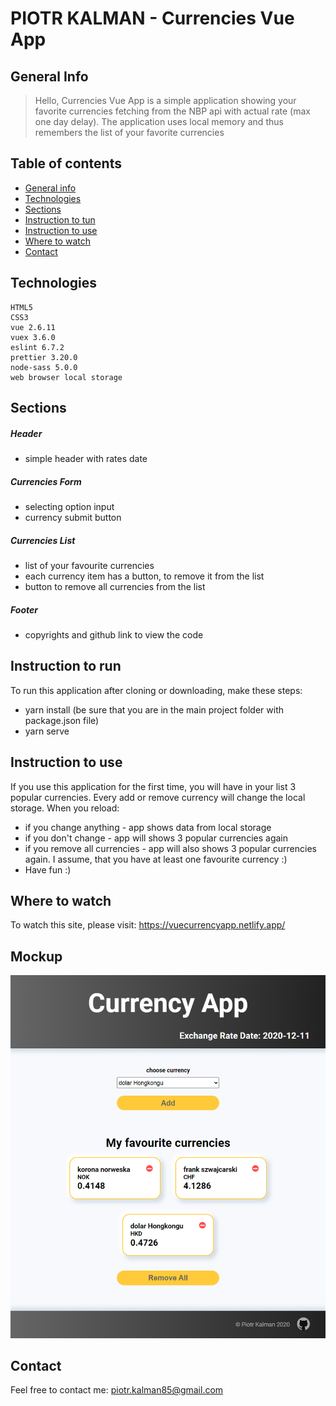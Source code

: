 # PIOTR KALMAN - Currencies Vue App

## General Info

> Hello, Currencies Vue App is a simple application showing your favorite currencies fetching from the NBP api with actual rate (max one day delay). The application uses local memory and thus remembers the list of your favorite currencies

## Table of contents

- [General info](#general-info)
- [Technologies](#technologies)
- [Sections](#sections)
- [Instruction to tun](#instruction-to-run)
- [Instruction to use](#instruction-to-use)
- [Where to watch](#where-to-watch)
- [Contact](#contact)

## Technologies

    HTML5
    CSS3
    vue 2.6.11
    vuex 3.6.0
    eslint 6.7.2
    prettier 3.20.0
    node-sass 5.0.0
    web browser local storage

## Sections

##### Header

- simple header with rates date

##### Currencies Form

- selecting option input
- currency submit button

##### Currencies List

- list of your favourite currencies
- each currency item has a button, to remove it from the list
- button to remove all currencies from the list

##### Footer

- copyrights and github link to view the code

## Instruction to run

To run this application after cloning or downloading, make these steps:

- yarn install (be sure that you are in the main project folder with package.json file)
- yarn serve

## Instruction to use

If you use this application for the first time, you will have in your list 3 popular currencies. Every add or remove currency will change the local storage.
When you reload:

- if you change anything - app shows data from local storage
- if you don't change - app will shows 3 popular currencies again
- if you remove all currencies - app will also shows 3 popular currencies again. I assume, that you have at least one favourite currency :)
- Have fun :)

## Where to watch

To watch this site, please visit: https://vuecurrencyapp.netlify.app/

## Mockup

<img src="https://raw.githubusercontent.com/Morswin19/vue_currency_app/main/src/assets/sitescreen.png">

## Contact

Feel free to contact me: piotr.kalman85@gmail.com
